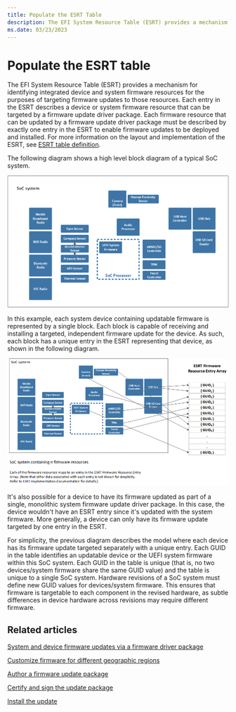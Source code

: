 ```yaml
---
title: Populate the ESRT Table
description: The EFI System Resource Table (ESRT) provides a mechanism for identifying integrated device and system firmware resources for the purposes of targeting firmware updates to those resources.
ms.date: 03/23/2023
---
```


# Populate the ESRT table

The EFI System Resource Table (ESRT) provides a mechanism for identifying integrated device and system firmware resources for the purposes of targeting firmware updates to those resources. Each entry in the ESRT describes a device or system firmware resource that can be targeted by a firmware update driver package. Each firmware resource that can be updated by a firmware update driver package must be described by exactly one entry in the ESRT to enable firmware updates to be deployed and installed. For more information on the layout and implementation of the ESRT, see [ESRT table definition](esrt-table-definition.md).

The following diagram shows a high level block diagram of a typical SoC system.

![updatable firmware on a soc system.](images/updatablefirmwareonsoc.png)

In this example, each system device containing updatable firmware is represented by a single block. Each block is capable of receiving and installing a targeted, independent firmware update for the device. As such, each block has a unique entry in the ESRT representing that device, as shown in the following diagram.

![soc system firmware resources.](images/socfirmwareresources.png)

It's also possible for a device to have its firmware updated as part of a single, monolithic system firmware update driver package. In this case, the device wouldn't have an ESRT entry since it's updated with the system firmware. More generally, a device can only have its firmware update targeted by one entry in the ESRT.

For simplicity, the previous diagram describes the model where each device has its firmware update targeted separately with a unique entry. Each GUID in the table identifies an updatable device or the UEFI system firmware within this SoC system. Each GUID in the table is unique (that is, no two devices/system firmware share the same GUID value) and the table is unique to a single SoC system. Hardware revisions of a SoC system must define new GUID values for devices/system firmware. This ensures that firmware is targetable to each component in the revised hardware, as subtle differences in device hardware across revisions may require different firmware.

## Related articles

[System and device firmware updates via a firmware driver package](system-and-device-firmware-updates-via-a-firmware-driver-package.md)  

[Customize firmware for different geographic regions](customizing-firmware-for-different-geographic-regions.md)  

[Author a firmware update package](authoring-a-firmware-update-package.md)  

[Certify and sign the update package](certifying-and-signing-the-update-package.md)  

[Install the update](installing-the-update.md)  
